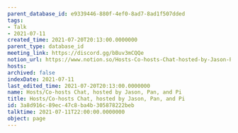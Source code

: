 ```yaml
---
parent_database_id: e9339446-880f-4ef0-8ad7-8ad1f507dded
tags:
- Talk
- 2021-07-11
created_time: 2021-07-20T20:13:00.0000000
parent_type: database_id
meeting_link: https://discord.gg/bBuv3mCQQe
notion_url: https://www.notion.so/Hosts-Co-hosts-Chat-hosted-by-Jason-Pan-and-Pi-3a8d916c89ec47c8ba4b305878222beb
hosts: 
archived: false
indexDate: 2021-07-11
last_edited_time: 2021-07-20T20:13:00.0000000
name: Hosts/Co-hosts Chat, hosted by Jason, Pan, and Pi
title: Hosts/Co-hosts Chat, hosted by Jason, Pan, and Pi
id: 3a8d916c-89ec-47c8-ba4b-305878222beb
talktime: 2021-07-11T22:00:00.0000000
object: page
---
```





